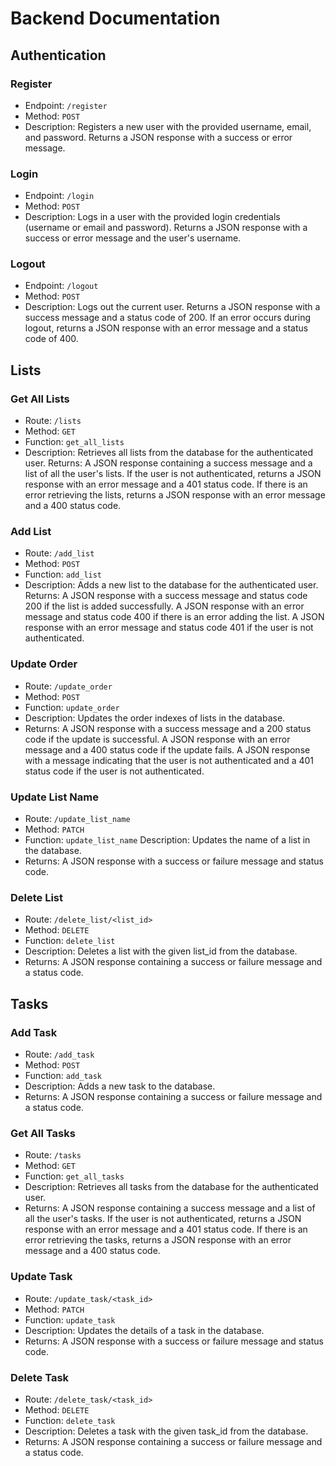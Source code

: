 # Backend Documentation

## Authentication
### Register

- Endpoint: `/register`
- Method: `POST`
- Description: Registers a new user with the provided username, email, and password. Returns a JSON response with a success or error message.

### Login

- Endpoint: `/login`
- Method: `POST`
- Description: Logs in a user with the provided login credentials (username or email and password). Returns a JSON response with a success or error message and the user's username.

### Logout

- Endpoint: `/logout`
- Method: `POST`
- Description: Logs out the current user. Returns a JSON response with a success message and a status code of 200. If an error occurs during logout, returns a JSON response with an error message and a status code of 400.

## Lists
### Get All Lists

- Route: `/lists`
- Method: `GET`
- Function: `get_all_lists`
- Description: Retrieves all lists from the database for the authenticated user.
  Returns: A JSON response containing a success message and a list of all the user's lists. If the user is not authenticated, returns a JSON response with an error message and a 401 status code. If there is an error retrieving the lists, returns a JSON response with an error message and a 400 status code.

### Add List

- Route: `/add_list`
- Method: `POST`
- Function: `add_list`
- Description: Adds a new list to the database for the authenticated user.
  Returns: A JSON response with a success message and status code 200 if the list is added successfully. A JSON response with an error message and status code 400 if there is an error adding the list. A JSON response with an error message and status code 401 if the user is not authenticated.

### Update Order

- Route: `/update_order`
- Method: `POST`
- Function: `update_order`
- Description: Updates the order indexes of lists in the database.
- Returns: A JSON response with a success message and a 200 status code if the update is successful. A JSON response with an error message and a 400 status code if the update fails. A JSON response with a message indicating that the user is not authenticated and a 401 status code if the user is not authenticated.

### Update List Name

- Route: `/update_list_name`
- Method: `PATCH`
- Function: `update_list_name`
  Description: Updates the name of a list in the database.
- Returns: A JSON response with a success or failure message and status code.

### Delete List

- Route: `/delete_list/<list_id>`
- Method: `DELETE`
- Function: `delete_list`
- Description: Deletes a list with the given list_id from the database.
- Returns: A JSON response containing a success or failure message and a status code.

## Tasks

### Add Task

- Route: `/add_task`
- Method: `POST`
- Function: `add_task`
- Description: Adds a new task to the database.
- Returns: A JSON response containing a success or failure message and a status code.

### Get All Tasks

- Route: `/tasks`
- Method: `GET`
- Function: `get_all_tasks`
- Description: Retrieves all tasks from the database for the authenticated user.
- Returns: A JSON response containing a success message and a list of all the user's tasks. If the user is not authenticated, returns a JSON response with an error message and a 401 status code. If there is an error retrieving the tasks, returns a JSON response with an error message and a 400 status code.

### Update Task

- Route: `/update_task/<task_id>`
- Method: `PATCH`
- Function: `update_task`
- Description: Updates the details of a task in the database.
- Returns: A JSON response with a success or failure message and status code.

### Delete Task

- Route: `/delete_task/<task_id>`
- Method: `DELETE`
- Function: `delete_task`
- Description: Deletes a task with the given task_id from the database.
- Returns: A JSON response containing a success or failure message and a status code.
